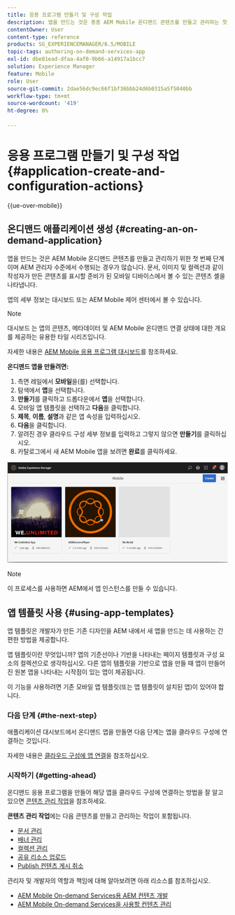 ```yaml
---
title: 응용 프로그램 만들기 및 구성 작업
description: 앱을 만드는 것은 종종 AEM Mobile 온디맨드 콘텐츠를 만들고 관리하는 첫 단계입니다. 자세한 내용은 이 페이지를 참조하십시오.
contentOwner: User
content-type: reference
products: SG_EXPERIENCEMANAGER/6.5/MOBILE
topic-tags: authoring-on-demand-services-app
exl-id: dbe81ead-dfaa-4af0-9b66-a14917a1bcc7
solution: Experience Manager
feature: Mobile
role: User
source-git-commit: 2dae56dc9ec66f1bf36bbb24d6b0315a5f5040bb
workflow-type: tm+mt
source-wordcount: '419'
ht-degree: 0%

---
```


# 응용 프로그램 만들기 및 구성 작업{#application-create-and-configuration-actions}

{{ue-over-mobile}}

## 온디맨드 애플리케이션 생성 {#creating-an-on-demand-application}

앱을 만드는 것은 AEM Mobile 온디맨드 콘텐츠를 만들고 관리하기 위한 첫 번째 단계이며 AEM 관리자 수준에서 수행되는 경우가 많습니다. 문서, 이미지 및 컬렉션과 같이 작성자가 만든 콘텐츠를 표시할 준비가 된 모바일 디바이스에서 볼 수 있는 콘텐츠 셸을 나타냅니다.

앱의 세부 정보는 대시보드 또는 AEM Mobile 제어 센터에서 볼 수 있습니다.

>[!NOTE]
>
>대시보드 는 앱의 콘텐츠, 메타데이터 및 AEM Mobile 온디맨드 연결 상태에 대한 개요를 제공하는 유용한 타일 시리즈입니다.
>
>자세한 내용은 [AEM Mobile 응용 프로그램 대시보드](/help/mobile/mobile-apps-ondemand-application-dashboard.md)를 참조하세요.

**온디맨드 앱을 만들려면:**

1. 측면 레일에서 **모바일**&#x200B;을(를) 선택합니다.
1. 탐색에서 **앱**&#x200B;을 선택합니다.
1. **만들기**&#x200B;를 클릭하고 드롭다운에서 **앱**&#x200B;을 선택합니다.
1. 모바일 앱 템플릿을 선택하고 **다음**&#x200B;을 클릭합니다.
1. **제목**, **이름**, **설명**&#x200B;과 같은 앱 속성을 입력하십시오.
1. **다음**&#x200B;을 클릭합니다.
1. 알려진 경우 클라우드 구성 세부 정보를 입력하고 그렇지 않으면 **만들기**&#x200B;를 클릭하십시오.
1. 카탈로그에서 새 AEM Mobile 앱을 보려면 **완료**&#x200B;를 클릭하세요.

![chlimage_1](assets/chlimage_1.gif)

>[!NOTE]
>
>이 프로세스를 사용하면 AEM에서 앱 인스턴스를 만들 수 있습니다.

## 앱 템플릿 사용 {#using-app-templates}

앱 템플릿은 개발자가 만든 기존 디자인을 AEM 내에서 새 앱을 만드는 데 사용하는 간편한 방법을 제공합니다.

앱 템플릿이란 무엇입니까? 앱의 기준선이나 기반을 나타내는 페이지 템플릿과 구성 요소의 컬렉션으로 생각하십시오.
다른 앱의 템플릿을 기반으로 앱을 만들 때 앱이 만들어진 원본 앱을 나타내는 시작점이 있는 앱이 제공됩니다.

이 기능을 사용하려면 기존 모바일 앱 템플릿(또는 앱 템플릿이 설치된 앱)이 있어야 합니다.

### 다음 단계 {#the-next-step}

애플리케이션 대시보드에서 온디맨드 앱을 만들면 다음 단계는 앱을 클라우드 구성에 연결하는 것입니다.

자세한 내용은 [클라우드 구성에 앱 연결](/help/mobile/mobile-on-demand-associating-an-on-demand-app-to-cloud-configuration.md)을 참조하십시오.

### 시작하기 {#getting-ahead}

온디맨드 응용 프로그램을 만들어 해당 앱을 클라우드 구성에 연결하는 방법을 잘 알고 있으면 [콘텐츠 관리 작업](/help/mobile/mobile-apps-ondemand-manage-content-ondemand.md)을 참조하세요.

**콘텐츠 관리 작업**&#x200B;에는 다음 콘텐츠를 만들고 관리하는 작업이 포함됩니다.

* [문서 관리](/help/mobile/mobile-on-demand-managing-articles.md)
* [배너 관리](/help/mobile/mobile-on-demand-managing-banners.md)
* [컬렉션 관리](/help/mobile/mobile-on-demand-managing-collections.md)
* [공유 리소스 업로드](/help/mobile/mobile-on-demand-shared-resources.md)
* [Publish 컨텐츠 게시 취소](/help/mobile/mobile-on-demand-publishing-unpublishing.md)

관리자 및 개발자의 역할과 책임에 대해 알아보려면 아래 리소스를 참조하십시오.

* [AEM Mobile On-demand Services용 AEM 컨텐츠 개발](/help/mobile/aem-mobile-on-demand.md)
* [AEM Mobile On-demand Services을 사용할 컨텐츠 관리](/help/mobile/aem-mobile.md)
